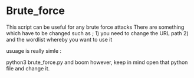 # Brute_force
This script can be useful for any brute force attacks
There are something which have to be changed such as ; 1) you need to change the URL path 2) and the wordlist whereby you want
to use it 


usuage is really simle :

python3 brute_force.py and boom however, keep in mind open that python file and change it.
